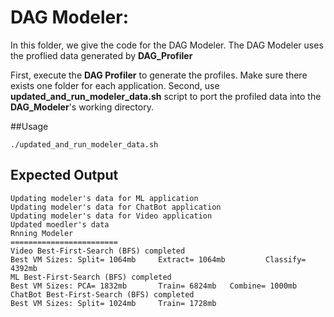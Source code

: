 # DAG Modeler:
 In this folder, we give the code for the DAG Modeler. The DAG Modeler uses the proflied data generated by **DAG_Profiler**

 First, execute the **DAG Profiler** to generate the profiles. Make sure there exists one folder for each application. 
 Second, use **updated_and_run_modeler_data.sh** script to port the profiled data into the **DAG_Modeler**'s working directory. 

##Usage
```
./updated_and_run_modeler_data.sh
```

## Expected Output
```
Updating modeler's data for ML application
Updating modeler's data for ChatBot application
Updating modeler's data for Video application
Updated moedler's data
Rnning Modeler
========================
Video Best-First-Search (BFS) completed
Best VM Sizes: Split= 1064mb     Extract= 1064mb         Classify= 4392mb
ML Best-First-Search (BFS) completed
Best VM Sizes: PCA= 1832mb       Train= 6824mb   Combine= 1000mb
ChatBot Best-First-Search (BFS) completed
Best VM Sizes: Split= 1024mb     Train= 1728mb
```

